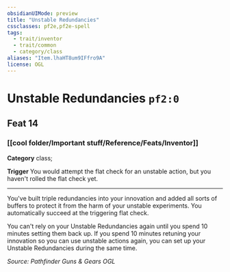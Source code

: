 ```yaml
---
obsidianUIMode: preview
title: "Unstable Redundancies"
cssclasses: pf2e,pf2e-spell
tags:
  - trait/inventor
  - trait/common
  - category/class
aliases: "Item.lhaHT8um9IFfro9A"
license: OGL
---
```

# Unstable Redundancies `pf2:0`
## Feat 14
### [[cool folder/Important stuff/Reference/Feats/Inventor]]

**Category** class; 




**Trigger** You would attempt the flat check for an unstable action, but you haven't rolled the flat check yet.

* * *

You've built triple redundancies into your innovation and added all sorts of buffers to protect it from the harm of your unstable experiments. You automatically succeed at the triggering flat check.

You can't rely on your Unstable Redundancies again until you spend 10 minutes setting them back up. If you spend 10 minutes retuning your innovation so you can use unstable actions again, you can set up your Unstable Redundancies during the same time.

*Source: Pathfinder Guns & Gears*
*OGL*